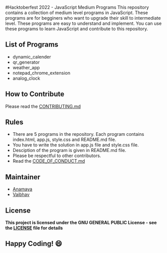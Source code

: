 #Hacktoberfest 2022 - JavaScript Medium Programs
This repository contains a collection of medium level programs in JavaScript. These programs are for begginers who want to upgrade their skill to intermediate level. These programs are easy to understand and implement. You can use these programs to learn JavaScript and contribute to this repository.

## List of Programs
- dynamic_calender
- qr_generator
- weather_app
- notepad_chrome_extension
- analog_clock

## How to Contribute
Please read the [CONTRIBUTING.md](../CONTRIBUTING.md)

## Rules
- There are 5 programs in the repository. Each program contains index.html, app.js, style.css and README.md file.
- You have to write the solution in app.js file and style.css file.
- Desciption of the program is given in README.md file.
- Please be respectful to other contributors.
- Read the [CODE_OF_CONDUCT.md](../CODE_OF_CONDUCT.md)

## Maintainer
- [Anamaya](https://www.linkedin.com/in/anamaya1729/)
- [Vaibhav](https://https://www.linkedin.com/in/vaibhava17/)

## License
**This project is licensed under the GNU GENERAL PUBLIC License - see the [LICENSE](../LICENSE) file for details**

## Happy Coding! :smile:
